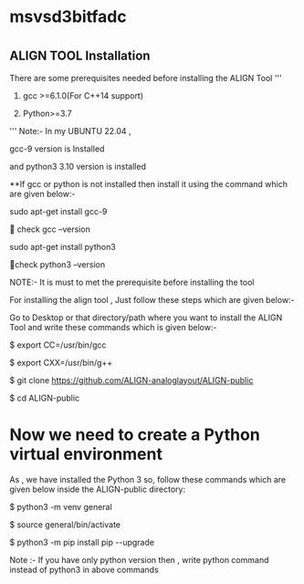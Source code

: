 # msvsd3bitfadc

# 

## ALIGN TOOL Installation 

There are some prerequisites needed before installing the ALIGN Tool 
'''

1. gcc >=6.1.0(For C++14 support)

2. Python>=3.7

'''
Note:- In my UBUNTU 22.04 , 

gcc-9 version is Installed

and python3 3.10 version is installed

**If gcc or python is not installed then install it using the command which are given below:-

sudo apt-get install gcc-9

 check gcc –version

sudo apt-get install python3

check python3 –version

NOTE:- It is must to met the prerequisite before installing the tool

For installing the align tool , Just follow these steps which are given below:-

Go to Desktop or that directory/path where you want to install the ALIGN Tool and write these commands which is given below:- 

$           export CC=/usr/bin/gcc

$           export CXX=/usr/bin/g++

$            git clone https://github.com/ALIGN-analoglayout/ALIGN-public

$           cd ALIGN-public

# Now we need to create a Python virtual environment

As , we have installed the Python 3 so, follow these commands which are given below inside the ALIGN-public directory:

$          python3 -m venv general

$          source general/bin/activate

$          python3 -m pip install pip --upgrade

Note :- If you have only python version then , write python command instead of python3 in above commands 
